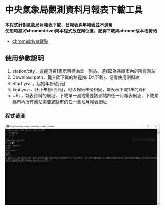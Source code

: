 # 中央氣象局觀測資料月報表下載工具

**本程式針對氣象局月報表下載，日報表與年報表並不適用**  
**使用時請將chromedriver與本程式放在同位置，記得下載與chrome版本相符的**  
* [chromedriver載點](https://chromedriver.chromium.org/)
  
## 使用參數說明
1. station/city，這邊選擇1表示目標為單一測站，選擇2為某縣市內的所有測站  
2. Download path，鍵入欲下載的路徑(如:D:\下載)，記得使用倒斜線  
3. Start year，起始年份(西元)  
4. End year，終止年份(西元)，可與起始年份相同，即表示下載1年的資料  
5. URL，報表資料的網址，下載單一測站需要該測站的任一月報表網址，下載某縣市內所有測站需要該縣市的任一測站月報表網址
  
### 程式截圖
![](pic/frame.PNG)
